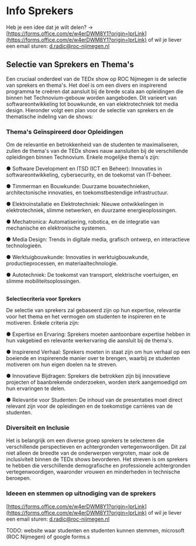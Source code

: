 # Info Sprekers

Heb je een idee dat je wilt delen? -> [https://forms.office.com/e/w4erDWM8Y1?origin=lprLink](https://forms.office.com/e/w4erDWM8Y1?origin=lprLink)  of wil je liever een email sturen: d.radic@roc-nijmegen.nl&#x20;

## Selectie van Sprekers en Thema's

Een cruciaal onderdeel van de TEDx show op ROC Nijmegen is de selectie van sprekers en thema's. Het doel is om een divers en inspirerend programma te creëren dat aansluit bij de brede scala aan opleidingen die binnen het Technovium-gebouw worden aangeboden. Dit varieert van softwareontwikkeling tot bouwkunde, en van elektrotechniek tot media design. Hieronder volgt een plan voor de selectie van sprekers en de thematische indeling van de shows:

### Thema's Geïnspireerd door Opleidingen

Om de relevantie en betrokkenheid van de studenten te maximaliseren, zullen de thema's van de TEDx shows nauw aansluiten bij de verschillende opleidingen binnen Technovium. Enkele mogelijke thema's zijn:

●      Software Development en ITSD (ICT en Beheer): Innovaties in softwareontwikkeling, cybersecurity, en de toekomst van IT-beheer.

●      Timmerman en Bouwkunde: Duurzame bouwtechnieken, architectonische innovaties, en toekomstbestendige infrastructuur.

●      Elektroinstallatie en Elektrotechniek: Nieuwe ontwikkelingen in elektrotechniek, slimme netwerken, en duurzame energieoplossingen.

●      Mechatronica: Automatisering, robotica, en de integratie van mechanische en elektronische systemen.

●      Media Design: Trends in digitale media, grafisch ontwerp, en interactieve technologieën.

●      Werktuigbouwkunde: Innovaties in werktuigbouwkunde, productieprocessen, en materiaaltechnologie.

●      Autotechniek: De toekomst van transport, elektrische voertuigen, en slimme mobiliteitsoplossingen.

\
**Selectiecriteria voor Sprekers**

De selectie van sprekers zal gebaseerd zijn op hun expertise, relevantie voor het thema en het vermogen om studenten te inspireren en te motiveren. Enkele criteria zijn:

●      Expertise en Ervaring: Sprekers moeten aantoonbare expertise hebben in hun vakgebied en relevante werkervaring die aansluit bij de thema's.

●      Inspirerend Verhaal: Sprekers moeten in staat zijn om hun verhaal op een boeiende en inspirerende manier over te brengen, waarbij ze studenten motiveren om hun eigen doelen na te streven.

●      Innovatieve Bijdragen: Sprekers die betrokken zijn bij innovatieve projecten of baanbrekende onderzoeken, worden sterk aangemoedigd om hun ervaringen te delen.

●      Relevantie voor Studenten: De inhoud van de presentaties moet direct relevant zijn voor de opleidingen en de toekomstige carrières van de studenten.

### Diversiteit en Inclusie

Het is belangrijk om een diverse groep sprekers te selecteren die verschillende perspectieven en achtergronden vertegenwoordigen. Dit zal niet alleen de breedte van de onderwerpen vergroten, maar ook de inclusiviteit binnen de TEDx shows bevorderen. Het streven is om sprekers te hebben die verschillende demografische en professionele achtergronden vertegenwoordigen, waaronder vrouwen en minderheden in technische beroepen.



### Ideeen en stemmen op uitnodiging van de sprekers

[https://forms.office.com/e/w4erDWM8Y1?origin=lprLink](https://forms.office.com/e/w4erDWM8Y1?origin=lprLink) of wil je liever een email sturen: d.radic@roc-nijmegen.nl&#x20;

TODO: website waar studenten en studenten kunnen stemmen, microsoft (ROC Nijmegen) of google forms.s
